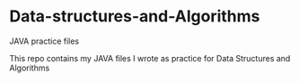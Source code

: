 # Data-structures-and-Algorithms
JAVA practice files

This repo contains my JAVA files I wrote as practice for Data Structures and Algorithms
